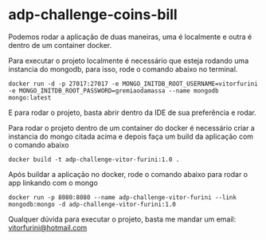 # adp-challenge-coins-bill

Podemos rodar a aplicação de duas maneiras, uma é localmente e outra é dentro de um container docker.

Para executar o projeto localmente é necessário que esteja rodando uma instancia do mongodb, para isso, rode o comando abaixo no terminal.

`docker run -d -p 27017:27017 -e MONGO_INITDB_ROOT_USERNAME=vitorfurini -e MONGO_INITDB_ROOT_PASSWORD=gremiaodamassa --name mongodb mongo:latest`

E para rodar o projeto, basta abrir dentro da IDE de sua preferência e rodar.

Para rodar o projeto dentro de um container do docker é necessário criar a instancia do mongo citada 
acima e depois faça um build da aplicação com o comando abaixo

`docker build -t adp-challenge-vitor-furini:1.0 . `

Após buildar a aplicação no docker, rode o comando abaixo para rodar o app linkando com o mongo

`docker run -p 8080:8080 --name adp-challenge-vitor-furini --link mongodb:mongo -d adp-challenge-vitor-furini:1.0 `


Qualquer dúvida para executar o projeto, basta me mandar um email: vitorfurini@hotmail.com

